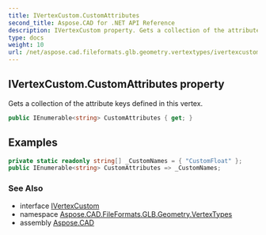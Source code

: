 ```yaml
---
title: IVertexCustom.CustomAttributes
second_title: Aspose.CAD for .NET API Reference
description: IVertexCustom property. Gets a collection of the attribute keys defined in this vertex
type: docs
weight: 10
url: /net/aspose.cad.fileformats.glb.geometry.vertextypes/ivertexcustom/customattributes/
---
```

## IVertexCustom.CustomAttributes property

Gets a collection of the attribute keys defined in this vertex.

```csharp
public IEnumerable<string> CustomAttributes { get; }
```

## Examples

```csharp
private static readonly string[] _CustomNames = { "CustomFloat" };
public IEnumerable<string> CustomAttributes => _CustomNames;
```

### See Also

* interface [IVertexCustom](../)
* namespace [Aspose.CAD.FileFormats.GLB.Geometry.VertexTypes](../../ivertexcustom/)
* assembly [Aspose.CAD](../../../)


